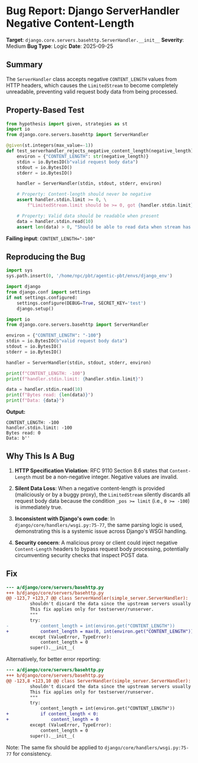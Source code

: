 # Bug Report: Django ServerHandler Negative Content-Length

**Target**: `django.core.servers.basehttp.ServerHandler.__init__`
**Severity**: Medium
**Bug Type**: Logic
**Date**: 2025-09-25

## Summary

The `ServerHandler` class accepts negative `CONTENT_LENGTH` values from HTTP headers, which causes the `LimitedStream` to become completely unreadable, preventing valid request body data from being processed.

## Property-Based Test

```python
from hypothesis import given, strategies as st
import io
from django.core.servers.basehttp import ServerHandler

@given(st.integers(max_value=-1))
def test_serverhandler_rejects_negative_content_length(negative_length):
    environ = {"CONTENT_LENGTH": str(negative_length)}
    stdin = io.BytesIO(b"valid request body data")
    stdout = io.BytesIO()
    stderr = io.BytesIO()

    handler = ServerHandler(stdin, stdout, stderr, environ)

    # Property: Content-length should never be negative
    assert handler.stdin.limit >= 0, \
        f"LimitedStream.limit should be >= 0, got {handler.stdin.limit}"

    # Property: Valid data should be readable when present
    data = handler.stdin.read(10)
    assert len(data) > 0, "Should be able to read data when stream has content"
```

**Failing input**: `CONTENT_LENGTH="-100"`

## Reproducing the Bug

```python
import sys
sys.path.insert(0, '/home/npc/pbt/agentic-pbt/envs/django_env')

import django
from django.conf import settings
if not settings.configured:
    settings.configure(DEBUG=True, SECRET_KEY='test')
    django.setup()

import io
from django.core.servers.basehttp import ServerHandler

environ = {"CONTENT_LENGTH": "-100"}
stdin = io.BytesIO(b"valid request body data")
stdout = io.BytesIO()
stderr = io.BytesIO()

handler = ServerHandler(stdin, stdout, stderr, environ)

print(f"CONTENT_LENGTH: -100")
print(f"handler.stdin.limit: {handler.stdin.limit}")

data = handler.stdin.read(10)
print(f"Bytes read: {len(data)}")
print(f"Data: {data}")
```

**Output:**
```
CONTENT_LENGTH: -100
handler.stdin.limit: -100
Bytes read: 0
Data: b''
```

## Why This Is A Bug

1. **HTTP Specification Violation**: RFC 9110 Section 8.6 states that `Content-Length` must be a non-negative integer. Negative values are invalid.

2. **Silent Data Loss**: When a negative content-length is provided (maliciously or by a buggy proxy), the `LimitedStream` silently discards all request body data because the condition `_pos >= limit` (i.e., `0 >= -100`) is immediately true.

3. **Inconsistent with Django's own code**: In `django/core/handlers/wsgi.py:75-77`, the same parsing logic is used, demonstrating this is a systemic issue across Django's WSGI handling.

4. **Security concern**: A malicious proxy or client could inject negative `Content-Length` headers to bypass request body processing, potentially circumventing security checks that inspect POST data.

## Fix

```diff
--- a/django/core/servers/basehttp.py
+++ b/django/core/servers/basehttp.py
@@ -123,7 +123,7 @@ class ServerHandler(simple_server.ServerHandler):
         shouldn't discard the data since the upstream servers usually do this.
         This fix applies only for testserver/runserver.
         """
         try:
-            content_length = int(environ.get("CONTENT_LENGTH"))
+            content_length = max(0, int(environ.get("CONTENT_LENGTH")))
         except (ValueError, TypeError):
             content_length = 0
         super().__init__(
```

Alternatively, for better error reporting:

```diff
--- a/django/core/servers/basehttp.py
+++ b/django/core/servers/basehttp.py
@@ -123,8 +123,10 @@ class ServerHandler(simple_server.ServerHandler):
         shouldn't discard the data since the upstream servers usually do this.
         This fix applies only for testserver/runserver.
         """
         try:
             content_length = int(environ.get("CONTENT_LENGTH"))
+            if content_length < 0:
+                content_length = 0
         except (ValueError, TypeError):
             content_length = 0
         super().__init__(
```

Note: The same fix should be applied to `django/core/handlers/wsgi.py:75-77` for consistency.